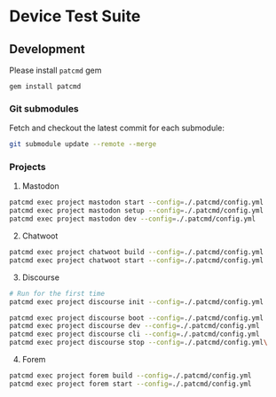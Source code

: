 # Device Test Suite

## Development

Please install `patcmd` gem

```
gem install patcmd
```

### Git submodules

Fetch and checkout the latest commit for each submodule:

```bash
git submodule update --remote --merge
```

### Projects

1. Mastodon

```bash
patcmd exec project mastodon start --config=./.patcmd/config.yml
patcmd exec project mastodon setup --config=./.patcmd/config.yml
patcmd exec project mastodon dev --config=./.patcmd/config.yml
```

2. Chatwoot

```bash
patcmd exec project chatwoot build --config=./.patcmd/config.yml
patcmd exec project chatwoot start --config=./.patcmd/config.yml
```

3. Discourse

```bash
# Run for the first time
patcmd exec project discourse init --config=./.patcmd/config.yml

patcmd exec project discourse boot --config=./.patcmd/config.yml
patcmd exec project discourse dev --config=./.patcmd/config.yml
patcmd exec project discourse cli --config=./.patcmd/config.yml
patcmd exec project discourse stop --config=./.patcmd/config.yml\
```

4. Forem

```bash
patcmd exec project forem build --config=./.patcmd/config.yml
patcmd exec project forem start --config=./.patcmd/config.yml
```
